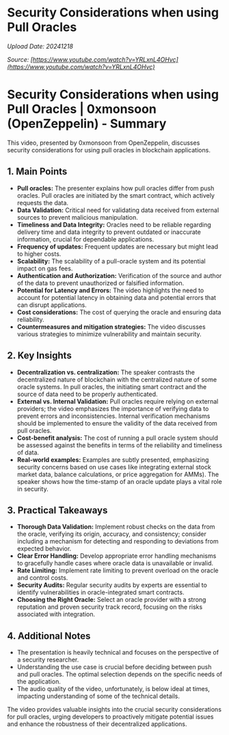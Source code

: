 # Security Considerations when using Pull Oracles

*Upload Date: 20241218*

*Source: [https://www.youtube.com/watch?v=YRLxnL4OHvc](https://www.youtube.com/watch?v=YRLxnL4OHvc)*

# Security Considerations when using Pull Oracles | 0xmonsoon (OpenZeppelin) - Summary

This video, presented by 0xmonsoon from OpenZeppelin, discusses security considerations for using pull oracles in blockchain applications.

## 1. Main Points

* **Pull oracles:**  The presenter explains how pull oracles differ from push oracles.  Pull oracles are initiated by the smart contract, which actively requests the data.
* **Data Validation:** Critical need for validating data received from external sources to prevent malicious manipulation.
* **Timeliness and Data Integrity:**  Oracles need to be reliable regarding delivery time and data integrity to prevent outdated or inaccurate information, crucial for dependable applications.
* **Frequency of updates:** Frequent updates are necessary but might lead to higher costs.
* **Scalability:**  The scalability of a pull-oracle system and its potential impact on gas fees.
* **Authentication and Authorization:** Verification of the source and author of the data to prevent unauthorized or falsified information.
* **Potential for Latency and Errors:** The video highlights the need to account for potential latency in obtaining data and potential errors that can disrupt applications.
* **Cost considerations:**  The cost of querying the oracle and ensuring data reliability.
* **Countermeasures and mitigation strategies:** The video discusses various strategies to minimize vulnerability and maintain security.

## 2. Key Insights

* **Decentralization vs. centralization:**  The speaker contrasts the decentralized nature of blockchain with the centralized nature of some oracle systems. In pull oracles, the initiating smart contract and the source of data need to be properly authenticated.
* **External vs. Internal Validation:** Pull oracles require relying on external providers; the video emphasizes the importance of verifying data to prevent errors and inconsistencies. Internal verification mechanisms should be implemented to ensure the validity of the data received from pull oracles.
* **Cost-benefit analysis:** The cost of running a pull oracle system should be assessed against the benefits in terms of the reliability and timeliness of data.
* **Real-world examples:**  Examples are subtly presented, emphasizing security concerns based on use cases like integrating external stock market data, balance calculations, or price aggregation for AMMs). The speaker shows how the time-stamp of an oracle update plays a vital role in security.

## 3. Practical Takeaways

* **Thorough Data Validation:** Implement robust checks on the data from the oracle, verifying its origin, accuracy, and consistency; consider including a mechanism for detecting and responding to deviations from expected behavior.
* **Clear Error Handling:**  Develop appropriate error handling mechanisms to gracefully handle cases where oracle data is unavailable or invalid.
* **Rate Limiting:**  Implement rate limiting to prevent overload on the oracle and control costs.
* **Security Audits:**  Regular security audits by experts are essential to identify vulnerabilities in oracle-integrated smart contracts.
* **Choosing the Right Oracle:** Select an oracle provider with a strong reputation and proven security track record, focusing on the risks associated with integration.

## 4. Additional Notes

* The presentation is heavily technical and focuses on the perspective of a security researcher.
* Understanding the use case is crucial before deciding between push and pull oracles. The optimal selection depends on the specific needs of the application.
* The audio quality of the video, unfortunately, is below ideal at times, impacting understanding of some of the technical details.


The video provides valuable insights into the crucial security considerations for pull oracles, urging developers to proactively mitigate potential issues and enhance the robustness of their decentralized applications.